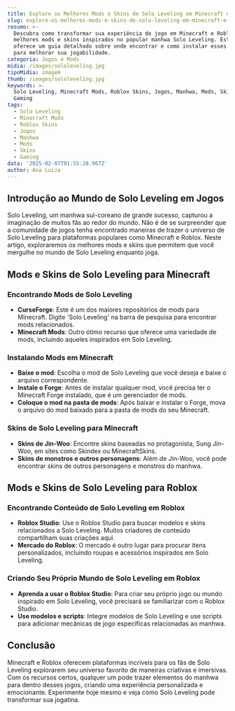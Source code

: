 ```yaml
---
title: Explore os Melhores Mods e Skins de Solo Leveling em Minecraft e Roblox
slug: explore-os-melhores-mods-e-skins-de-solo-leveling-em-minecraft-e-roblox
resumo: >-
  Descubra como transformar sua experiência de jogo em Minecraft e Roblox com os
  melhores mods e skins inspirados no popular manhwa Solo Leveling. Este artigo
  oferece um guia detalhado sobre onde encontrar e como instalar esses elementos
  para melhorar sua jogabilidade.
categoria: Jogos e Mods
midia: /images/sololeveling.jpg
tipoMidia: imagem
thumb: /images/sololeveling.jpg
keywords: >-
  Solo Leveling, Minecraft Mods, Roblox Skins, Jogos, Manhwa, Mods, Skins,
  Gaming
tags:
  - Solo Leveling
  - Minecraft Mods
  - Roblox Skins
  - Jogos
  - Manhwa
  - Mods
  - Skins
  - Gaming
data: '2025-02-07T01:55:28.967Z'
author: Ana Luiza
---
```


## Introdução ao Mundo de Solo Leveling em Jogos
Solo Leveling, um manhwa sul-coreano de grande sucesso, capturou a imaginação de muitos fãs ao redor do mundo. Não é de se surpreender que a comunidade de jogos tenha encontrado maneiras de trazer o universo de Solo Leveling para plataformas populares como Minecraft e Roblox. Neste artigo, exploraremos os melhores mods e skins que permitem que você mergulhe no mundo de Solo Leveling enquanto joga.

## Mods e Skins de Solo Leveling para Minecraft
### Encontrando Mods de Solo Leveling
- **CurseForge**: Este é um dos maiores repositórios de mods para Minecraft. Digite 'Solo Leveling' na barra de pesquisa para encontrar mods relacionados.
- **Minecraft Mods**: Outro ótimo recurso que oferece uma variedade de mods, incluindo aqueles inspirados em Solo Leveling.
### Instalando Mods em Minecraft
- **Baixe o mod**: Escolha o mod de Solo Leveling que você deseja e baixe o arquivo correspondente.
- **Instale o Forge**: Antes de instalar qualquer mod, você precisa ter o Minecraft Forge instalado, que é um gerenciador de mods.
- **Coloque o mod na pasta de mods**: Após baixar e instalar o Forge, mova o arquivo do mod baixado para a pasta de mods do seu Minecraft.

### Skins de Solo Leveling para Minecraft
- **Skins de Jin-Woo**: Encontre skins baseadas no protagonista, Sung Jin-Woo, em sites como Skindex ou MinecraftSkins.
- **Skins de monstros e outros personagens**: Além de Jin-Woo, você pode encontrar skins de outros personagens e monstros do manhwa.

## Mods e Skins de Solo Leveling para Roblox
### Encontrando Conteúdo de Solo Leveling em Roblox
- **Roblox Studio**: Use o Roblox Studio para buscar modelos e skins relacionados a Solo Leveling. Muitos criadores de conteúdo compartilham suas criações aqui.
- **Mercado do Roblox**: O mercado é outro lugar para procurar itens personalizados, incluindo roupas e acessórios inspirados em Solo Leveling.
### Criando Seu Próprio Mundo de Solo Leveling em Roblox
- **Aprenda a usar o Roblox Studio**: Para criar seu próprio jogo ou mundo inspirado em Solo Leveling, você precisará se familiarizar com o Roblox Studio.
- **Use modelos e scripts**: Integre modelos de Solo Leveling e use scripts para adicionar mecânicas de jogo específicas relacionadas ao manhwa.

## Conclusão
Minecraft e Roblox oferecem plataformas incríveis para os fãs de Solo Leveling explorarem seu universo favorito de maneiras criativas e imersivas. Com os recursos certos, qualquer um pode trazer elementos do manhwa para dentro desses jogos, criando uma experiência personalizada e emocionante. Experimente hoje mesmo e veja como Solo Leveling pode transformar sua jogatina.
